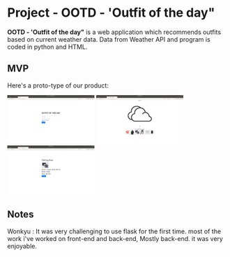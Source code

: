 # Project - OOTD - 'Outfit of the day"

**OOTD - 'Outfit of the day"** is a web application which recommends outfits based on current weather data. Data from Weather API and program is coded in python and HTML. 

## MVP
Here's a proto-type of our product:

<img src='https://github.com/wonkyjunky/OOTD/blob/master/ootd1.png' width='200' alt='ootd1' />
<img src='https://github.com/wonkyjunky/OOTD/blob/master/ootd2.png' width='200' alt='ootd2' />
<img src='https://github.com/wonkyjunky/OOTD/blob/master/ootd3.png' width='200' alt='ootd3' />

## Notes

Wonkyu :
It was very challenging to use flask for the first time. most of the work i've worked on front-end and back-end, Mostly back-end. it was very enjoyable. 
